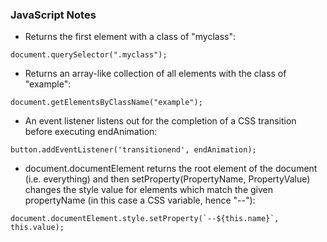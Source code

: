 ### JavaScript Notes

 - Returns the first element with a class of "myclass":
```
document.querySelector(".myclass");
```
 - Returns an array-like collection of all elements with the class of "example":
```
document.getElementsByClassName("example");
```
 - An event listener listens out for the completion of a CSS transition before executing endAnimation:
```
button.addEventListener('transitionend', endAnimation);
```
 - document.documentElement returns the root element of the document (i.e. everything) and then setProperty(PropertyName, PropertyValue) changes the style value for elements which match the given propertyName (in this case a CSS variable, hence "--"):
```
document.documentElement.style.setProperty(`--${this.name}`, this.value);
```
